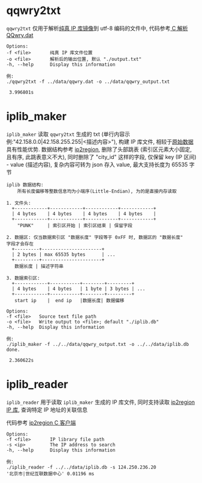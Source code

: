 # qqwry2txt
`qqwry2txt` 仅用于解析[纯真 IP 库镜像](https://github.com/wisdomfusion/qqwry.dat)到 utf-8 编码的文件中, 代码参考[ C 解析 QQwry.dat](https://www.iteye.com/blog/hzy3774-1851364)

```
Options:
-f <file>       纯真 IP 库文件位置
-o <file>       解析后的输出位置, 默认 "./output.txt"
-h, --help      Display this information

例:
./qqwry2txt -f ../data/qqwry.dat -o ../data/qqwry_output.txt

 3.996801s
```

# iplib_maker
`iplib_maker` 读取 `qqwry2txt` 生成的 txt (单行内容示例:"42.158.0.0|42.158.255.255|<描述内容>"), 构建 IP 库文件, 相较于[原始数据](https://github.com/wisdomfusion/qqwry.dat) 具有性能优势.
数据结构参考 [ip2region](https://github.com/lionsoul2014/ip2region), 删除了头部跳表 (索引区元素大小固定, 且有序, 此跳表意义不大), 同时删除了 "city_id" 这样的字段, 仅保留 key (IP 区间) - value (描述内容), 复杂内容可转为 json 存入 value, 最大支持长度为 65535 字节

```
iplib 数据结构:
    所有长度偏移等整数信息均为小端序(Little-Endian), 为的是直接内存读取

1. 文件头:
  +------------+------------+------------+------------+
  | 4 bytes    | 4 bytes    | 4 bytes    | 4 bytes    |
  +------------+------------+------------+------------+
    "PUNK"     | 索引区开始 | 索引区结束 | 保留字段

2. 数据区: 仅当数据索引区 "数据长度" 字段等于 0xFF 时, 数据区的 "数据长度"
字段才会存在
  +---------+----------------------+
  | 2 bytes | max 65535 bytes      | ...
  +---------+----------------------+
   数据长度 | 描述字符串

3. 数据索引区:
  +------------+-----------+--------+---------+
  | 4 bytes    | 4 bytes   | 1 byte | 3 bytes | ...
  +------------+-----------+--------+---------+
   start ip    |  end ip   |数据长度| 数据偏移

```
```
Options:
-f <file>	Source text file path
-o <file>	Write output to <file>; default "./iplib.db"
-h, --help	Display this information

例:
./iplib_maker -f ../../data/qqwry_output.txt -o ../../data/iplib.db
done.

 2.360622s
```

# iplib_reader
`iplib_reader` 用于读取 `iplib_maker` 生成的 IP 库文件, 同时支持读取 [ip2region IP 库](https://github.com/lionsoul2014/ip2region), 查询特定 IP 地址的关联信息

代码参考 [ip2region C 客户端](https://github.com/lionsoul2014/ip2region/tree/master/binding/c)

```
Options:
-f <file>       IP library file path
-s <ip>         The IP address to search
-h, --help      Display this information

例:
./iplib_reader -f ../../data/iplib.db -s 124.250.236.20
'北京市|世纪互联数据中心' 0.01196 ms
```

